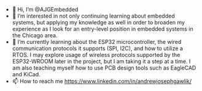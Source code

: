 - 👋 Hi, I’m @AJGEmbedded
- 👀 I’m interested in not only continuing learning about embedded systems, but applying my knowledge as well in order to broaden my experience as I look for an entry-level position in embedded systems in the Chicago area.
- 🌱 I’m currently learning about the ESP32 microcontroller, the wired communication protocols it supports (SPI, I2C), and how to utilize a RTOS.  I may explore usage of wireless protocols supported by the ESP32-WROOM later in the project, but I am taking it a step at a time.  I am also teaching myself how to use PCB design tools such as EagleCAD and KiCad.
- 📫 How to reach me https://www.linkedin.com/in/andrewjosephgawlik/

<!---
gawlikaj/gawlikaj is a ✨ special ✨ repository because its `README.md` (this file) appears on your GitHub profile.
You can click the Preview link to take a look at your changes.
--->
